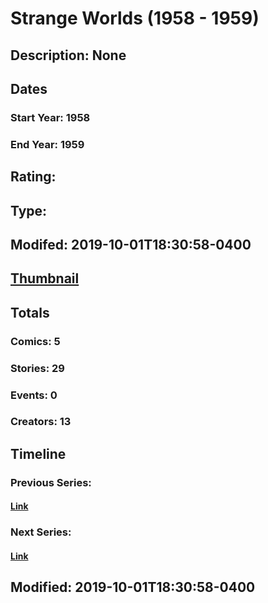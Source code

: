 # Strange Worlds (1958 - 1959)
## Description: None
## Dates
### Start Year: 1958
### End Year: 1959
## Rating: 
## Type: 
## Modifed: 2019-10-01T18:30:58-0400
## [Thumbnail](http://i.annihil.us/u/prod/marvel/i/mg/4/20/5d939b58c6821.jpg)
## Totals
### Comics: 5
### Stories: 29
### Events: 0
### Creators: 13
## Timeline
### Previous Series: 
#### [Link]()
### Next Series: 
#### [Link]()
## Modified: 2019-10-01T18:30:58-0400
